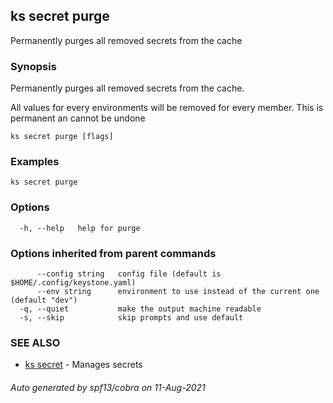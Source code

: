 ## ks secret purge

Permanently purges all removed secrets from the cache

### Synopsis

Permanently purges all removed secrets from the cache.

All values for every environments will be removed for every member.
This is permanent an cannot be undone

```
ks secret purge [flags]
```

### Examples

```
ks secret purge
```

### Options

```
  -h, --help   help for purge
```

### Options inherited from parent commands

```
      --config string   config file (default is $HOME/.config/keystone.yaml)
      --env string      environment to use instead of the current one (default "dev")
  -q, --quiet           make the output machine readable
  -s, --skip            skip prompts and use default
```

### SEE ALSO

* [ks secret](ks_secret.md)	 - Manages secrets

###### Auto generated by spf13/cobra on 11-Aug-2021
